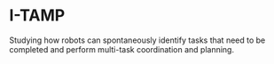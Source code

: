 # I-TAMP
Studying how robots can spontaneously identify tasks that need to be completed and perform multi-task coordination and planning.
